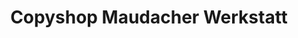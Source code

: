 ---
title: "Copyshop Maudacher Werkstatt"
url: /ludwigshafen-am-rhein/copyshop-maudacher-werkstatt/
shop: Kopieren
---